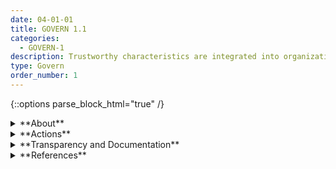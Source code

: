 ```yaml
---
date: 04-01-01
title: GOVERN 1.1
categories:
  - GOVERN-1
description: Trustworthy characteristics are integrated into organizational policies, processes, and procedures.
type: Govern
order_number: 1
---
```

{::options parse_block_html="true" /}


<details>
<summary markdown="span">**About**</summary>
<br>
Connecting policies, processes, and procedures and procedures to trustworthy characteristics can provide a roadmap for organizations looking to enhance internal practices and improve organizational accountability. Integrating trustworthy characteristics from the outset may also help ease organizational resources, by enabling AI actors to develop approaches for considering risk factors early rather than playing catch-up.

</details>

<details>
<summary markdown="span">**Actions**</summary>
<br>
Establish and maintain formal AI risk management policies that address AI system trustworthy characteristics throughout the system’s lifecycle. Organizational policies should:
* Establish AI risk management policies that broadly align to AI system trustworthy characteristics.
* Define key terms and concepts related to AI systems and the scope of their intended use.
* Address the use of sensitive or otherwise risky data.
* Outline and document risk mapping and measurement processes and standards.
* Verify that formal AI risk management policies align to existing legal standards, and industry best practices and norms.
* Verify that formal AI risk management policies include currently deployed and third-party AI systems.
* Detail standards for experimental design, data quality, and model training.
* Detail model testing and validation processes.
* Detail and test incident response plans.

</details>

<details>
<summary markdown="span">**Transparency and Documentation**</summary>
<br>
Column G goes here.

</details>

<details>
<summary markdown="span">**References**</summary>
<br>
Off. Comptroller Currency, Comptroller’s Handbook: Model Risk Management (Aug. 2021). [URL](https://www.occ.gov/publications-and-resources/publications/comptrollers-handbook/files/model-risk-management/index-model-risk-management.html)

GAO, “Artificial Intelligence: An Accountability Framework for Federal Agencies and Other Entities,” GAO@100 (GAO-21-519SP), June 2021. [URL](https://www.gao.gov/assets/gao-21-519sp.pdf)

NIST, "U.S. Leadership in AI: A Plan for Federal Engagement in Developing Technical Standards and Related Tools". [URL](https://www.nist.gov/system/files/documents/2019/08/10/ai_standards_fedengagement_plan_9aug2019.pdf)

</details>
